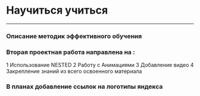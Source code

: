 # Научиться учиться

------
### Описание методик эффективного обучения

### Вторая проектная работа направлена на :
1 Использование NESTED
2 Работу с Анимациями
3 Добавление видео
4 Закрепление знаний из всего освоенного материала

### В планах добавление ссылок на логотипы яндекса
